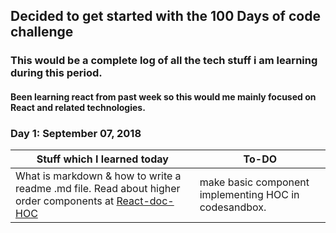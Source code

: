 ## Decided to get started with the 100 Days of code challenge

### This would be a complete log of all the tech stuff i am learning during this period.

#### Been learning react from past week so this would me mainly focused on React and related technologies.

### Day 1: September 07, 2018
|Stuff which I learned today|To-DO|
|--|--|
| What is markdown & how to write a readme .md file. Read about higher order components at [React-doc-HOC](https://reactjs.org/docs/higher-order-components.html)|make basic component implementing HOC in codesandbox. 


